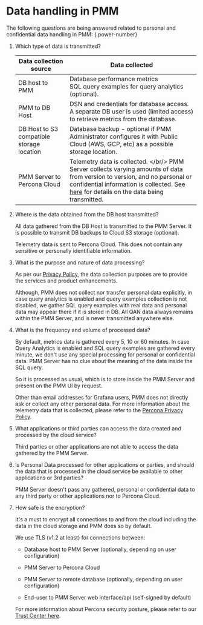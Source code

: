 # Data handling in PMM


The following questions are being answered related to personal and confidential data handling in PMM:
{.power-number}

1. Which type of data is transmitted?

      |**Data collection source**                                       | **Data collected** |
      | --------------------------------------------------------------- | ------------------------------------------------------
      | DB host to PMM                                                  | Database performance metrics <br/> SQL query examples for query analytics (optional).
      | PMM to DB Host                                                  | DSN and credentials for database access. A separate DB user is used (limited access) to retrieve metrics from the database.
      | DB Host to S3 compatible storage location                       | Database backup - optional if PMM Administrator configures it with Public Cloud (AWS, GCP, etc) as a possible storage location.
      | PMM Server to Percona Cloud                                     | Telemetry data is collected. </br/> PMM Server collects varying amounts of data from version to version, and no personal or confidential information is collected. See [here](../configure-pmm/advanced_settings#telemetry) for details on the data being transmitted.


2. Where is the data obtained from the DB host transmitted?

    All data gathered from the DB Host is transmitted to the PMM Server. It is possible to transmit DB backups to Cloud S3 storage (optional). 

    Telemetry data is sent to Percona Cloud. This does not contain any sensitive or personally identifiable information.

3. What is the purpose and nature of data processing?

    As per our [Privacy Policy](https://www.percona.com/privacy-policy), the data collection purposes are to provide the services and product enhancements.

    Although, PMM does not collect nor transfer personal data explicitly, in case query analytics is enabled and query examples collection is not disabled, we gather SQL query examples with real data and personal data may appear there if it is stored in DB.  All QAN data always remains within the PMM Server, and is never transmitted anywhere else.

4. What is the frequency and volume of processed data?

    By default, metrics data is gathered every 5, 10 or 60 minutes. In case Query Analytics is enabled and SQL query examples are gathered every minute, we don't use any special processing for personal or confidential data. PMM Server has no clue about the meaning of the data inside the SQL query.
    
    So it is processed as usual, which is to store inside the PMM Server and present on the PMM UI by request.

    Other than email addresses for Grafana users, PMM does not directly ask or collect any other personal data. For more information about the telemetry data that is collected, please refer to the [Percona Privacy Policy](http://www.percona.com/privacy-policy/). 

5. What applications or third parties can access the data created and processed by the cloud service?

    Third parties or other applications are not able to access the data gathered by the PMM Server.


6. Is Personal Data processed for other applications or parties, and should the data that is processed in the cloud service be available to other applications or 3rd parties?

    PMM Server doesn't pass any gathered, personal or confidential data to any third party or other applications nor to Percona Cloud.

7. How safe is the encryption? 

    It's a must to encrypt all connections to and from the cloud including the data in the cloud storage and PMM does so by default. 

    We use TLS (v1.2 at least) for connections between:

    - Database host to PMM Server (optionally, depending on user configuration)

    - PMM Server to Percona Cloud
    - PMM Server to remote database (optionally, depending on user configuration)
    - End-user to PMM Server web interface/api (self-signed by default)

    For more information about Percona security posture, please refer to our [Trust Center here](https://trust.percona.com/).

